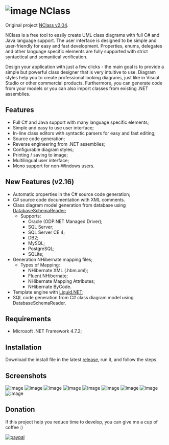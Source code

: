 # ![image](/NClass/src/icons/nclass_icon.png) NClass

Original project [NClass v2.04](http://nclass.sourceforge.net/).

NClass is a free tool to easily create UML class diagrams with full C# and Java language support. The user interface is designed to be simple and user-friendly for easy and fast development. Properties, enums, delegates and other language specific elements are fully supported with strict syntactical and semantical verification.

Design your application with just a few clicks - the main goal is to provide a simple but powerful class designer that is very intuitive to use. Diagram styles help you to create professional looking diagrams, just like in Visual Studio or other commercial products. Furthermore, you can generate code from your models or you can also import classes from existing .NET assemblies.

## Features

* Full C# and Java support with many language specific elements;
* Simple and easy to use user interface;
* In-line class editors with syntactic parsers for easy and fast editing;
* Source code generation;
* Reverse engineering from .NET assemblies;
* Configurable diagram styles;
* Printing / saving to image;
* Multilingual user interface;
* Mono support for non-Windows users.

## New Features (v2.16)

* Automatic properties in the C# source code generation;
* C# source code documentation with XML comments.
* Class diagram model generation from database using [DatabaseSchemaReader](https://github.com/martinjw/dbschemareader);
	* Supports:
		* Oracle (ODP.NET Managed Driver);
		* SQL Server;
		* SQL Server CE 4;
		* DB2;
		* MySQL;
		* PostgreSQL;
		* SQLite;
* Generation NHibernate mapping files;
	* Types of Mapping:
		* NHibernate XML (.hbm.xml);
		* Fluent NHibernate;
		* NHibernate Mapping Attributes;
		* NHibernate ByCode.	
* Template engine with [Liquid.NET](https://github.com/mikebridge/Liquid.NET);
* SQL code generation from C# class diagram model using DatabaseSchemaReader.

## Requirements

* Microsoft .NET Framework 4.7.2;

## Installation

Download the install file in the latest [release](https://github.com/alexgracianoarj/nclass/releases), run it, and follow the steps.

## Screenshots

![image](/screenshots/connection.png)
![image](/screenshots/database_objects.png)
![image](/screenshots/northwind.png)
![image](/screenshots/northwind_2.png)
![image](/screenshots/class_editor.png)
![image](/screenshots/member_editor_1.png)
![image](/screenshots/member_editor_2.png)
![image](/screenshots/template_editor.png)
![image](/screenshots/generate_code.png)

## Donation

If this project help you reduce time to develop, you can give me a cup of coffee :) 

[![paypal](https://www.paypalobjects.com/en_US/i/btn/btn_donateCC_LG.gif)](https://www.paypal.com/cgi-bin/webscr?cmd=_s-xclick&hosted_button_id=FJEQ6DSDWCVJA)
